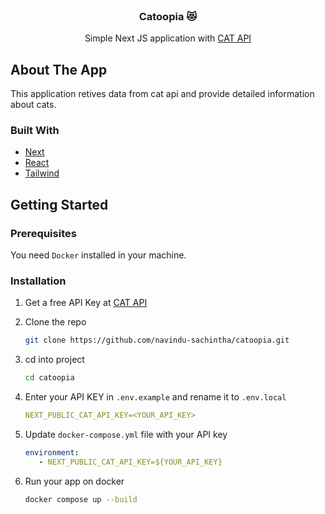 <br/>
<div align="center">
<h3 align="center">Catoopia 😻</h3>
<p align="center">
Simple Next JS application with <a href="https://docs.thecatapi.com/">CAT API</a>
<br/>

</div>

 ## About The App

This application retives data from cat api and provide detailed information about cats.
 ### Built With


- [Next](https://nextjs.org)
- [React](https://reactjs.org)
- [Tailwind](https://tailwindcss.com)

 ## Getting Started

 ### Prerequisites

You need `Docker` installed in your machine.
 ### Installation


1. Get a free API Key at [CAT API](https://docs.thecatapi.com/)
2. Clone the repo

   ```sh
   git clone https://github.com/navindu-sachintha/catoopia.git
   ```
3. cd into project

   ```sh
   cd catoopia
   ```
4. Enter your API KEY in `.env.example` and rename it to `.env.local`

   ```yaml
   NEXT_PUBLIC_CAT_API_KEY=<YOUR_API_KEY>
   ```
5. Update `docker-compose.yml` file with your API key

   ```yml
   environment:
      - NEXT_PUBLIC_CAT_API_KEY=${YOUR_API_KEY}
   ```
6. Run your app on docker

   ```sh
   docker compose up --build
   ```

